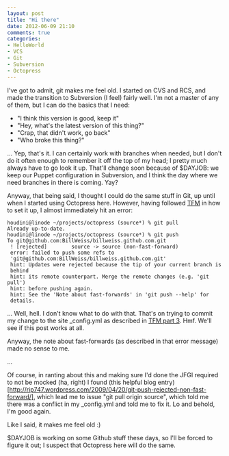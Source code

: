 ```yaml
---
layout: post
title: "Hi there"
date: 2012-06-09 21:10
comments: true
categories:
- HelloWorld
- VCS
- Git
- Subversion
- Octopress
---
```


I've got to admit, git makes me feel old.  I started on CVS and RCS, and made the transition to Subversion (I feel) fairly well.  I'm not a master of any of them, but I can do the basics that I need:

 * "I think this version is good, keep it"
 * "Hey, what's the latest version of this thing?"
 * "Crap, that didn't work, go back"
 * "Who broke this thing?"

... Yep, that's it.  I can certainly work with branches when needed, but I don't do it often enough to remember it off the top of my head; I pretty much always have to go look it up.  That'll change soon because of $DAYJOB: we keep our Puppet configuration in Subversion, and I think the day where we need branches in there is coming.  Yay?

<!--more-->

Anyway, that being said, I thought I could do the same stuff in Git, up until when I started using Octopress here.  However, having followed [TFM](http://octopress.org/docs/setup/) in how to set it up, I almost immediately hit an error:

```
houdini@linode ~/projects/octopress (source*) % git pull
Already up-to-date.
houdini@linode ~/projects/octopress (source*) % git push
To git@github.com:BillWeiss/billweiss.github.com.git
 ! [rejected]        source -> source (non-fast-forward)
 error: failed to push some refs to
 'git@github.com:BillWeiss/billweiss.github.com.git'
 hint: Updates were rejected because the tip of your current branch is
 behind
 hint: its remote counterpart. Merge the remote changes (e.g. 'git pull')
 hint: before pushing again.
 hint: See the 'Note about fast-forwards' in 'git push --help' for
 details.
```

... Well, hell.  I don't know what to do with that.  That's on trying to commit my change to the site \_config.yml as described in [TFM part 3](http://octopress.org/docs/configuring/).  Hmf.  We'll see if this post works at all.

Anyway, the note about fast-forwards (as described in that error message) made no sense to me.  

...

Of course, in ranting about this and making sure I'd done the JFGI required to not be mocked (ha, right) I found (this helpful blog entry)[http://rip747.wordpress.com/2009/04/20/git-push-rejected-non-fast-forward/], which lead me to issue "git pull origin source", which told me there was a conflict in my \_config.yml and told me to fix it.  Lo and behold, I'm good again.

Like I said, it makes me feel old :)

$DAYJOB is working on some Github stuff these days, so I'll be forced to figure it out; I suspect that Octopress here will do the same.
